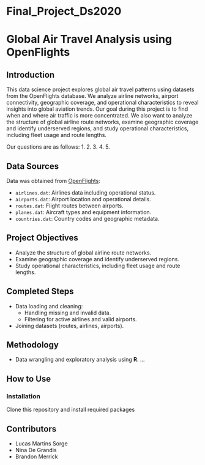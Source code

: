 # Final_Project_Ds2020

# Global Air Travel Analysis using OpenFlights

## Introduction
This data science project explores global air travel patterns using datasets from the OpenFlights database. We analyze airline networks, airport connectivity, geographic coverage, and operational characteristics to reveal insights into global aviation trends. Our goal during this project is to find when and where air traffic is more concentrated. We also want to analyze the structure of global airline route networks, examine geographic coverage and identify underserved regions, and study operational characteristics, including fleet usage and route lengths.

Our questions are as follows:
1. 
2. 
3. 
4. 
5. 

## Data Sources
Data was obtained from [OpenFlights](https://openflights.org/data.php):
- `airlines.dat`: Airlines data including operational status.
- `airports.dat`: Airport location and operational details.
- `routes.dat`: Flight routes between airports.
- `planes.dat`: Aircraft types and equipment information.
- `countries.dat`: Country codes and geographic metadata.

## Project Objectives
- Analyze the structure of global airline route networks.
- Examine geographic coverage and identify underserved regions.
- Study operational characteristics, including fleet usage and route lengths.

## Completed Steps
- Data loading and cleaning:
  - Handling missing and invalid data.
  - Filtering for active airlines and valid airports.
- Joining datasets (routes, airlines, airports).

## Methodology
- Data wrangling and exploratory analysis using **R**.
...

## How to Use

### Installation
Clone this repository and install required packages

## Contributors
- Lucas Martins Sorge
- Nina De Grandis
- Brandon Merrick
